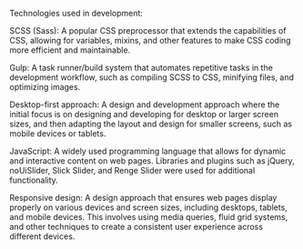 Technologies used in development:

SCSS (Sass): A popular CSS preprocessor that extends the capabilities of CSS, allowing
for variables, mixins, and other features to make CSS coding more efficient and maintainable.

Gulp: A task runner/build system that automates repetitive tasks in the development workflow, such 
as compiling SCSS to CSS, minifying files, and optimizing images.

Desktop-first approach: A design and development approach where the initial focus is on designing and developing 
for desktop or larger screen sizes, and then adapting the layout and design for smaller screens, such as mobile devices or 
tablets.

JavaScript: A widely used programming language that allows for dynamic and interactive content on web pages. 
Libraries and plugins such as jQuery, noUiSlider, Slick Slider, and Renge Slider were used for additional functionality.


Responsive design: A design approach that ensures web pages display properly on various devices and screen sizes, including 
desktops, tablets, and mobile devices. This involves using media queries, fluid grid systems, and other techniques to create a consistent user experience 
across different devices.
